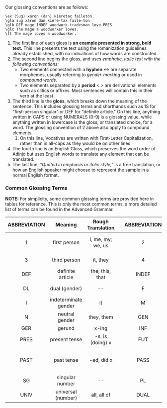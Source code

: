 Our glossing conventions are as follows:

```gloss
\ex (Sug) xáron (dan) kieretax faileton.
\gla sug xáron dan kiere-tax faile-ton
\glb DEF mage INDEF woodwork-tradesman love-PRES
\glc The mage a woodworker loves.
\ft The mage loves a woodworker.
```

1. The first line of each gloss is **an example presented in strong, bold text.** This line presents the text using the romanization guidelines already established, with no indications of how words are constructed.
2. The second line begins the gloss, and uses _emphatic, italic text with the following conventions:_
	+ Two elements connected with a **hyphen** \<-\> are separate morphemes, usually referring to _gender-marking_ or used in _compound words._
	+ Two elements separated by a **period** \<.\> are derivational elements such as clitics or affixes. Most sentences will contain this in their verb at the least.
3. The third line is the **gloss**, which breaks down the meaning of the sentence. This includes glossing terms and shorthands such as 1S for "first-person singular" or DEF for "definite article." On this line, anything written in CAPS or using NUMERALS (0-9) is a glossing value, while anything written in lowercase is the gloss, or translated choice, for a word. The glossing convention of 2 above also apply to compound elements.
	1. On this line, Vocatives are written with First-Letter Capitalization, rather than in all-caps as they would be on other lines
4. The fourth line is an English Gloss, which preserves the word order of Adinjo but uses English words to translate any element that can be translated.
5. The last line, _"Quoted in emphasis or italic style,"_ is a free translation, or how an English speaker might choose to represent the sample in a normal English format.

### Common Glossing Terms

**NOTE:** For simplicity, some common glossing terms are provided here in tables for reference. This is only the most common terms, a more detailed list of terms can be found in the Advanced Grammar.

| ABBREVIATION |       Meaning        | Rough Translation |     | ABBREVIATION |      Meaning       |            Rough Translation             |
| :----------: | :------------------: | :---------------: | :-: | :----------: | :----------------: | :--------------------------------------: |
|      1       |     first person     | I, me, my; we, us |     |      2       |   second person    |        you, your, yours; you all         |
|      3       |     third person     |     it, they      |     |      4       |   fourth person    |            one\*, you\*, we\*            |
|     DEF      |   definite article   |  the, this, that  |     |    INDEF     | indefinite article |             a, an, one, some             |
|      DL      |    dual (gender)     |        --         |     |      F       |  feminine gender   |           she, her; -ess, -ix            |
|      I       | indeterminate gender |        it         |     |      M       |  masculine gender  |                 he, him                  |
|      N       |    neutral gender    |    they, them     |     |     GEN      |      genitive      |                -'s, of x                 |
|     GER      |        gerund        |       x-ing       |     |     INF      |     infinitive     |                   to x                   |
|     PRES     |    present tense     | -s, is (doing) x  |     |     FUT      |    future tense    |             will x, shall x              |
|     PAST     |      past tense      |    -ed, did x     |     |     PASS     |   passive voice    | _changes the role of Subject and Object_ |
|      SG      |   singular number    |        --         |     |      PL      |  plural (number)   |                    -s                    |
|     UNIV     |  universal (number)  |    all, all of    |     |     DUAL     |   dual (number)    |                   pair                   |
